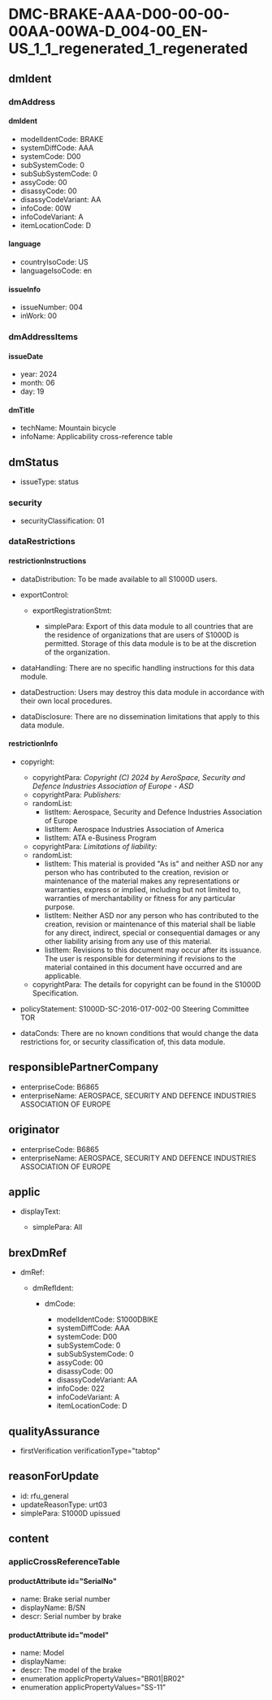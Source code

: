 # DMC-BRAKE-AAA-D00-00-00-00AA-00WA-D_004-00_EN-US_1_1_regenerated_1_regenerated

## dmIdent

### dmAddress

#### dmIdent

*   modelIdentCode: BRAKE
*   systemDiffCode: AAA
*   systemCode: D00
*   subSystemCode: 0
*   subSubSystemCode: 0
*   assyCode: 00
*   disassyCode: 00
*   disassyCodeVariant: AA
*   infoCode: 00W
*   infoCodeVariant: A
*   itemLocationCode: D

#### language

*   countryIsoCode: US
*   languageIsoCode: en

#### issueInfo

*   issueNumber: 004
*   inWork: 00

### dmAddressItems

#### issueDate

*   year: 2024
*   month: 06
*   day: 19

#### dmTitle

*   techName: Mountain bicycle
*   infoName: Applicability cross-reference table

## dmStatus

*   issueType: status

### security

*   securityClassification: 01

### dataRestrictions

#### restrictionInstructions

*   dataDistribution: To be made available to all S1000D users.

*   exportControl:

    *   exportRegistrationStmt:

        *   simplePara: Export of this data module to all countries that are the residence of organizations that are users of S1000D is permitted. Storage of this data module is to be at the discretion of the organization.

*   dataHandling: There are no specific handling instructions for this data module.
*   dataDestruction: Users may destroy this data module in accordance with their own local procedures.
*   dataDisclosure: There are no dissemination limitations that apply to this data module.

#### restrictionInfo

*   copyright:

    *   copyrightPara: *Copyright (C) 2024 by AeroSpace, Security and Defence Industries Association of Europe - ASD*
    *   copyrightPara: *Publishers:*
    *   randomList:
        *   listItem: Aerospace, Security and Defence Industries Association of Europe
        *   listItem: Aerospace Industries Association of America
        *   listItem: ATA e-Business Program
    *   copyrightPara: *Limitations of liability:*
    *   randomList:
        *   listItem: This material is provided "As is" and neither ASD nor any person who has contributed to the creation, revision or maintenance of the material makes any representations or warranties, express or implied, including but not limited to, warranties of merchantability or fitness for any particular purpose.
        *   listItem: Neither ASD nor any person who has contributed to the creation, revision or maintenance of this material shall be liable for any direct, indirect, special or consequential damages or any other liability arising from any use of this material.
        *   listItem: Revisions to this document may occur after its issuance. The user is responsible for determining if revisions to the material contained in this document have occurred and are applicable.
    *   copyrightPara: The details for copyright can be found in the S1000D Specification.

*   policyStatement: S1000D-SC-2016-017-002-00 Steering Committee TOR
*   dataConds: There are no known conditions that would change the data restrictions for, or security classification of, this data module.

## responsiblePartnerCompany

*   enterpriseCode: B6865
*   enterpriseName: AEROSPACE, SECURITY AND DEFENCE INDUSTRIES ASSOCIATION OF EUROPE

## originator

*   enterpriseCode: B6865
*   enterpriseName: AEROSPACE, SECURITY AND DEFENCE INDUSTRIES ASSOCIATION OF EUROPE

## applic

*   displayText:

    *   simplePara: All

## brexDmRef

*   dmRef:

    *   dmRefIdent:

        *   dmCode:

            *   modelIdentCode: S1000DBIKE
            *   systemDiffCode: AAA
            *   systemCode: D00
            *   subSystemCode: 0
            *   subSubSystemCode: 0
            *   assyCode: 00
            *   disassyCode: 00
            *   disassyCodeVariant: AA
            *   infoCode: 022
            *   infoCodeVariant: A
            *   itemLocationCode: D

## qualityAssurance

*   firstVerification verificationType="tabtop"

## reasonForUpdate

*   id: rfu_general
*   updateReasonType: urt03
*   simplePara: S1000D upissued

## content

### applicCrossReferenceTable

#### productAttribute id="SerialNo"

*   name: Brake serial number
*   displayName: B/SN
*   descr: Serial number by brake

#### productAttribute id="model"

*   name: Model
*   displayName:
*   descr: The model of the brake
*   enumeration applicPropertyValues="BR01|BR02"
*   enumeration applicPropertyValues="SS-11"